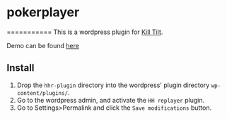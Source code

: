 # pokerplayer
===========
This is a wordpress plugin for [Kill Tilt](http://www.kill-tilt.fr/).

Demo can be found [here](http://blog.alfwed.com/hhreplayer/1/)


## Install

1. Drop the `hhr-plugin` directory into the wordpress' plugin directory `wp-content/plugins/`.
2. Go to the wordpress admin, and activate the `HH replayer` plugin.
3. Go to Settings>Permalink and click the `Save modifications` button.